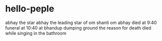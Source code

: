 # hello-peple
abhay the star
abhay the leading star of om shanti om
abhay died at 9:40
funeral at 10:40
at bhandup dumping ground
the reason for death 
died while singing in the bathroom
